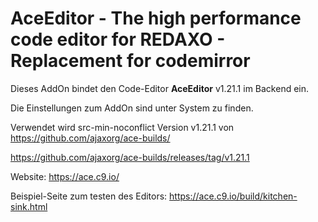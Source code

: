 # AceEditor - The high performance code editor for **REDAXO** - Replacement for codemirror

Dieses AddOn bindet den Code-Editor **AceEditor** v1.21.1 im Backend ein.

Die Einstellungen zum AddOn sind unter System zu finden.

Verwendet wird src-min-noconflict Version v1.21.1 von https://github.com/ajaxorg/ace-builds/

https://github.com/ajaxorg/ace-builds/releases/tag/v1.21.1

Website: https://ace.c9.io/

Beispiel-Seite zum testen des Editors: https://ace.c9.io/build/kitchen-sink.html
